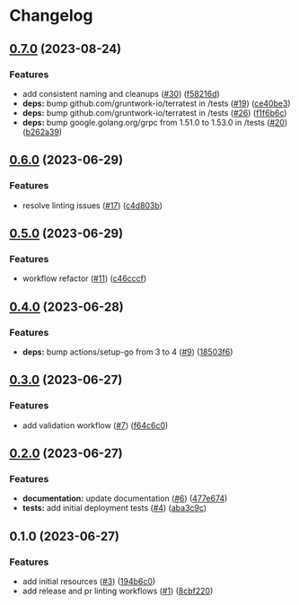 # Changelog

## [0.7.0](https://github.com/CloudNationHQ/az-cn-module-tf-sa/compare/v0.6.0...v0.7.0) (2023-08-24)


### Features

* add consistent naming and cleanups ([#30](https://github.com/CloudNationHQ/az-cn-module-tf-sa/issues/30)) ([f58216d](https://github.com/CloudNationHQ/az-cn-module-tf-sa/commit/f58216dffd83e74a2dfadd920e716ded9911f647))
* **deps:** bump github.com/gruntwork-io/terratest in /tests ([#19](https://github.com/CloudNationHQ/az-cn-module-tf-sa/issues/19)) ([ce40be3](https://github.com/CloudNationHQ/az-cn-module-tf-sa/commit/ce40be3934218fd992cc0f6e5c357fb011cc0666))
* **deps:** bump github.com/gruntwork-io/terratest in /tests ([#26](https://github.com/CloudNationHQ/az-cn-module-tf-sa/issues/26)) ([f1f6b6c](https://github.com/CloudNationHQ/az-cn-module-tf-sa/commit/f1f6b6c54a962a54df8beccb9a07dde13ca53c0d))
* **deps:** bump google.golang.org/grpc from 1.51.0 to 1.53.0 in /tests ([#20](https://github.com/CloudNationHQ/az-cn-module-tf-sa/issues/20)) ([b262a39](https://github.com/CloudNationHQ/az-cn-module-tf-sa/commit/b262a397d344ea7b19793f7dbc09aa90a0e3644c))

## [0.6.0](https://github.com/CloudNationHQ/az-cn-module-tf-sa/compare/v0.5.0...v0.6.0) (2023-06-29)


### Features

* resolve linting issues ([#17](https://github.com/CloudNationHQ/az-cn-module-tf-sa/issues/17)) ([c4d803b](https://github.com/CloudNationHQ/az-cn-module-tf-sa/commit/c4d803b4c1f7fc99e9684458cd22048423e5ff77))

## [0.5.0](https://github.com/CloudNationHQ/az-cn-module-tf-sa/compare/v0.4.0...v0.5.0) (2023-06-29)


### Features

* workflow refactor ([#11](https://github.com/CloudNationHQ/az-cn-module-tf-sa/issues/11)) ([c46cccf](https://github.com/CloudNationHQ/az-cn-module-tf-sa/commit/c46cccfdcaf518dc37d89c415b851ff3a0b46146))

## [0.4.0](https://github.com/CloudNationHQ/az-cn-module-tf-sa/compare/v0.3.0...v0.4.0) (2023-06-28)


### Features

* **deps:** bump actions/setup-go from 3 to 4 ([#9](https://github.com/CloudNationHQ/az-cn-module-tf-sa/issues/9)) ([18503f6](https://github.com/CloudNationHQ/az-cn-module-tf-sa/commit/18503f6d55f1af4cb66bc4c28d36a87918995de1))

## [0.3.0](https://github.com/CloudNationHQ/az-cn-module-tf-sa/compare/v0.2.0...v0.3.0) (2023-06-27)


### Features

* add validation workflow ([#7](https://github.com/CloudNationHQ/az-cn-module-tf-sa/issues/7)) ([f64c6c0](https://github.com/CloudNationHQ/az-cn-module-tf-sa/commit/f64c6c073045a191a522a3424b1bd64317f1ecd2))

## [0.2.0](https://github.com/CloudNationHQ/az-cn-module-tf-sa/compare/v0.1.0...v0.2.0) (2023-06-27)


### Features

* **documentation:** update documentation ([#6](https://github.com/CloudNationHQ/az-cn-module-tf-sa/issues/6)) ([477e674](https://github.com/CloudNationHQ/az-cn-module-tf-sa/commit/477e67460cf9959fd808bc98dfbea89ef93ef85b))
* **tests:** add initial deployment tests ([#4](https://github.com/CloudNationHQ/az-cn-module-tf-sa/issues/4)) ([aba3c9c](https://github.com/CloudNationHQ/az-cn-module-tf-sa/commit/aba3c9c8b704cb040ae0567abeea0355cdeb2aac))

## 0.1.0 (2023-06-27)


### Features

* add initial resources ([#3](https://github.com/CloudNationHQ/az-cn-module-tf-sa/issues/3)) ([194b6c0](https://github.com/CloudNationHQ/az-cn-module-tf-sa/commit/194b6c021a1dca91ac6d65f093f66b462559f996))
* add release and pr linting workflows ([#1](https://github.com/CloudNationHQ/az-cn-module-tf-sa/issues/1)) ([8cbf220](https://github.com/CloudNationHQ/az-cn-module-tf-sa/commit/8cbf220441cd3b16448c33ea318757dfa31c7a52))
